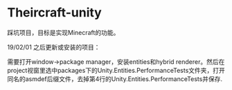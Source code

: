 # Theircraft-unity
踩坑项目，目标是实现Minecraft的功能。

19/02/01 之后更新或安装的项目：

需要打开window->package manager，安装entities和hybrid renderer。然后在project视窗里选中packages下的Unity.Entities.PerformanceTests文件夹，打开同名的asmdef后缀文件，去掉第4行的Unity.Entities.PerformanceTests并保存.
